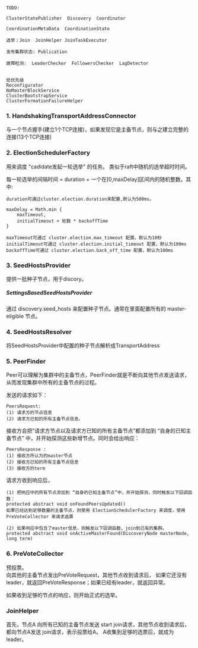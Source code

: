 ```text
TODO:  

ClusterStatePublisher  Discovery  Coordinator

CoordinationMetaData  CoordinationState

选举；Join  JoinHelper JoinTaskExecutor

发布集群状态: Publication

故障检测:  LeaderChecker  FollowersChecker  LagDetector


低优先级
Reconfigurator
NoMasterBlockService
ClusterBootstrapService
ClusterFormationFailureHelper
```

### 1. HandshakingTransportAddressConnector
与一个节点握手(建立1个TCP连接)，如果发现它是主备节点，则与之建立完整的连接(13个TCP连接)

### 2. ElectionSchedulerFactory
用来调度 "cadidate发起一轮选举" 的任务。 类似于raft中随机的选举超时时间。 

每一轮选举的间隔时间 = duration + 一个在[0,maxDelay]区间内的随机整数。其中:
```
duration可通过cluster.election.duration来配置,默认为500ms。 

maxDelay = Math.min { 
    maxTimeout, 
    initialTimeout + 轮数 * backoffTime
}

maxTimeout可通过 cluster.election.max_timeout 配置，默认为10秒
initialTimeout可通过 cluster.election.initial_timeout 配置，默认为100ms
backoffTime可通过 cluster.election.back_off_time 配置，默认为100ms

```

### 3. SeedHostsProvider
提供一批种子节点，用于discory。 

##### SettingsBasedSeedHostsProvider
通过 discovery.seed_hosts 来配置种子节点。通常在里面配置所有的 master-eligible 节点。


### 4. SeedHostsResolver
将SeedHostsProvider中配置的种子节点解析成TransportAddress


### 5. PeerFinder
Peer可以理解为集群中的主备节点，PeerFinder就是不断向其他节点发送请求，从而发现集群中所有的主备节点的过程。

发送的请求如下：
```text
PeersRequest:
(1) 请求方的节点信息  
(2) 请求方已知的所有主备节点信息。
```
接收方会把“请求方节点以及请求方已知的所有主备节点”都添加到 “自身的已知主备节点” 中，并开始探测这些新增节点。同时会给出响应：
```text
PeersResponse : 
(1) 接收方所认为的master节点
(2) 接收方已知的所有主备节点信息
(3) 接收方的term
```

请求方收到响应后，
```text
(1) 把响应中的所有节点添加到 “自身的已知主备节点”中，并开始探测，同时触发以下回调函数：
protected abstract void onFoundPeersUpdated()
如果已经达到足够数量的主备节点，则使用 ElectionSchedulerFactory 来调度，使用 PreVoteCollector 来请求选票

(2) 如果响应中包含了master信息，则触发以下回调函数，join到已有的集群。 
protected abstract void onActiveMasterFound(DiscoveryNode masterNode, long term)
```

### 6. PreVoteCollector
预投票。  
向其他的主备节点发出PreVoteRequest，其他节点收到请求后，
如果它还没有leader，就返回PreVoteResponse；如果已经有leader，就返回异常。

如果收到足够的节点的响应，则开始正式的选举。 

### JoinHelper 
首先，节点A 向所有已知的主备节点发送 start join请求，其他节点收到请求后，都向节点A发送 join请求，表示投票给A。
A收集到足够的选票后，就成为leader。 

  